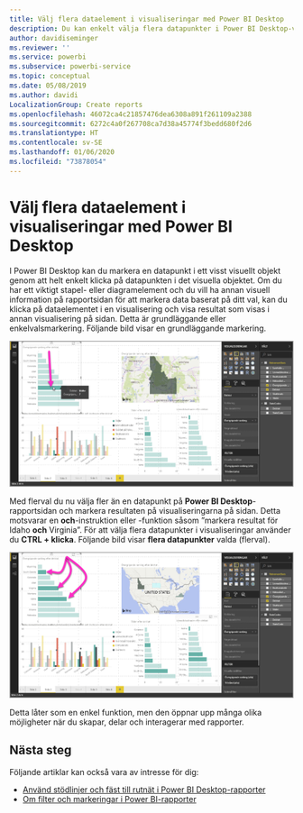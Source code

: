 ```yaml
---
title: Välj flera dataelement i visualiseringar med Power BI Desktop
description: Du kan enkelt välja flera datapunkter i Power BI Desktop-visualiseringar med CTRL + klicka
author: davidiseminger
ms.reviewer: ''
ms.service: powerbi
ms.subservice: powerbi-service
ms.topic: conceptual
ms.date: 05/08/2019
ms.author: davidi
LocalizationGroup: Create reports
ms.openlocfilehash: 46072ca4c21857476dea6308a891f261109a2388
ms.sourcegitcommit: 6272c4a0f267708ca7d38a45774f3bedd680f2d6
ms.translationtype: HT
ms.contentlocale: sv-SE
ms.lasthandoff: 01/06/2020
ms.locfileid: "73878054"
---
```

# <a name="multi-select-data-elements-in-visuals-using-power-bi-desktop"></a>Välj flera dataelement i visualiseringar med Power BI Desktop

I Power BI Desktop kan du markera en datapunkt i ett visst visuellt objekt genom att helt enkelt klicka på datapunkten i det visuella objektet. Om du har ett viktigt stapel- eller diagramelement och du vill ha annan visuell information på rapportsidan för att markera data baserat på ditt val, kan du klicka på dataelementet i en visualisering och visa resultat som visas i annan visualisering på sidan. Detta är grundläggande eller enkelvalsmarkering. Följande bild visar en grundläggande markering. 

![Enskild datapunkt som har valts](media/desktop-multi-select/multi-select_01.png)

Med flerval du nu välja fler än en datapunkt på **Power BI Desktop**-rapportsidan och markera resultaten på visualiseringarna på sidan. Detta motsvarar en **och**-instruktion eller -funktion såsom ”markera resultat för Idaho **och** Virginia”. För att välja flera datapunkter i visualiseringar använder du **CTRL + klicka**. Följande bild visar **flera datapunkter** valda (flerval).

![Flera datapunkter som har valts](media/desktop-multi-select/multi-select_02.png)

Detta låter som en enkel funktion, men den öppnar upp många olika möjligheter när du skapar, delar och interagerar med rapporter. 

## <a name="next-steps"></a>Nästa steg

Följande artiklar kan också vara av intresse för dig:

* [Använd stödlinjer och fäst till rutnät i Power BI Desktop-rapporter](desktop-gridlines-snap-to-grid.md)
* [Om filter och markeringar i Power BI-rapporter](power-bi-reports-filters-and-highlighting.md)

